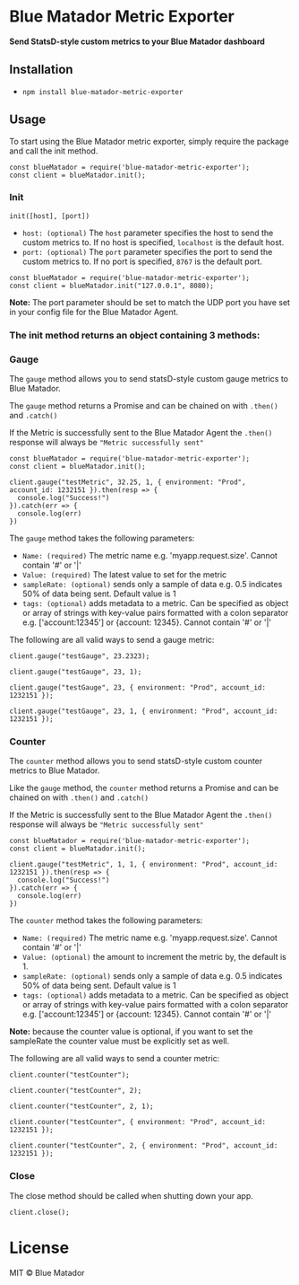 # Blue Matador Metric Exporter

**Send StatsD-style custom metrics to your Blue Matador dashboard** 

## Installation
  * `npm install blue-matador-metric-exporter`

## Usage

To start using the Blue Matador metric exporter, simply require the package and call the init method.

```
const blueMatador = require('blue-matador-metric-exporter');
const client = blueMatador.init();
```

### Init
`init([host], [port])`
  * `host: (optional)` The `host` parameter specifies the host to send the custom metrics to. If no host is specified, `localhost` is the default host.
  * `port: (optional)` The `port` parameter specifies the port to send the custom metrics to. If no port is specified, `8767` is the default port. 


```
const blueMatador = require('blue-matador-metric-exporter');
const client = blueMatador.init("127.0.0.1", 8080);
```

**Note:** The port parameter should be set to match the UDP port you have set in your config file for the Blue Matador Agent.


### The init method returns an object containing 3 methods:

### Gauge

The `gauge` method allows you to send statsD-style custom gauge metrics to Blue Matador. 

The `gauge` method returns a Promise and can be chained on with `.then()` and `.catch()`

If the Metric is successfully sent to the Blue Matador Agent the `.then()` response will always be `"Metric successfully sent"`

```
const blueMatador = require('blue-matador-metric-exporter');
const client = blueMatador.init();

client.gauge("testMetric", 32.25, 1, { environment: "Prod", account_id: 1232151 }).then(resp => {
  console.log("Success!")
}).catch(err => {
  console.log(err)
})
```

The `gauge` method takes the following parameters:
  * `Name: (required)` The metric name e.g. 'myapp.request.size'. Cannot contain '#' or '|'
  * `Value: (required)` The latest value to set for the metric
  * `sampleRate: (optional)` sends only a sample of data e.g. 0.5 indicates 50% of data being sent. Default value is 1
  * `tags: (optional)`  adds metadata to a metric. Can be specified as object or array of strings with key-value pairs formatted with a colon separator e.g. ['account:12345'] or {account: 12345}. Cannot contain '#' or '|'


The following are all valid ways to send a gauge metric:

```
client.gauge("testGauge", 23.2323);

client.gauge("testGauge", 23, 1);

client.gauge("testGauge", 23, { environment: "Prod", account_id: 1232151 });

client.gauge("testGauge", 23, 1, { environment: "Prod", account_id: 1232151 });

```

### Counter

The `counter` method allows you to send statsD-style custom counter metrics to Blue Matador. 

Like the `gauge` method, the `counter` method returns a Promise and can be chained on with `.then()` and `.catch()`

If the Metric is successfully sent to the Blue Matador Agent the `.then()` response will always be `"Metric successfully sent"`

```
const blueMatador = require('blue-matador-metric-exporter');
const client = blueMatador.init();

client.gauge("testMetric", 1, 1, { environment: "Prod", account_id: 1232151 }).then(resp => {
  console.log("Success!")
}).catch(err => {
  console.log(err)
})
```

The `counter` method takes the following parameters: 
  * `Name: (required)` The metric name e.g. 'myapp.request.size'. Cannot contain '#' or '|'
  * `Value: (optional)` the amount to increment the metric by, the default is 1. 
  * `sampleRate: (optional)` sends only a sample of data e.g. 0.5 indicates 50% of data being sent. Default value is 1
  * `tags: (optional)`  adds metadata to a metric. Can be specified as object or array of strings with key-value pairs formatted with a colon separator e.g. ['account:12345'] or {account: 12345}. Cannot contain '#' or '|'

**Note:** because the counter value is optional, if you want to set the sampleRate the counter value must be explicitly set as well.   


The following are all valid ways to send a counter metric:

```
client.counter("testCounter");

client.counter("testCounter", 2);

client.counter("testCounter", 2, 1);

client.counter("testCounter", { environment: "Prod", account_id: 1232151 });

client.counter("testCounter", 2, { environment: "Prod", account_id: 1232151 });

```

### Close

The close method should be called when shutting down your app.

```
client.close();
```


# License

MIT © Blue Matador
